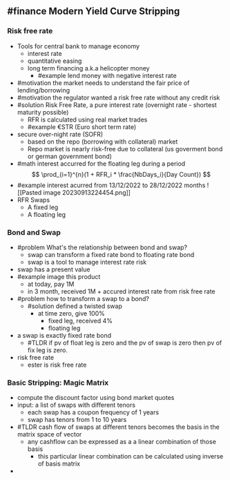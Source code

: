## #finance Modern Yield Curve Stripping

### Risk free rate
- Tools for central bank to manage economy
  - interest rate
  - quantitative easing
  - long term financing a.k.a helicopter money
    - #example lend money with negative interest rate
- #motivation the market needs to understand the fair price of lending/borrowing
- #motivation the regulator wanted a risk free rate without any credit risk
- #solution Risk Free Rate, a pure interest rate (overnight rate - shortest maturity possible)
  - RFR is calculated using real market trades 
  - #example €STR (Euro short term rate)
- secure over-night rate (SOFR)
  - based on the repo (borrowing with collateral) market
  - Repo market is nearly risk-free due to collateral (us goverment bond or german government bond)
- #math interest accurred for the floating leg  during a period
$$
\prod_{i=1}^{n}(1 + RFR_i * \frac{NbDays_i}{Day Count})
$$
- #example interest acurred from 13/12/2022 to 28/12/2022  months ![[Pasted image 20230913224454.png]]
- RFR Swaps
  - A fixed leg
  - A floating leg
### Bond and Swap
- #problem What's the relationship between bond and swap?
  - swap can transform a fixed rate bond to floating rate bond
  - swap is a tool to manage interest rate risk
- swap has a present value
- #example image this product
  - at today, pay 1M
  - in 3 month, received 1M + accured interest rate from risk free rate
- #problem how to transform a swap to a bond?
  - #solution defined a twisted swap
    - at time zero, give 100%
      - fixed leg, received 4%
      - floating leg
- a swap is exactly fixed rate bond
  - #TLDR if pv of float leg is zero and the pv of swap is zero then pv of fix leg is zero.
- risk free rate
  - ester is risk free rate

### Basic Stripping: Magic Matrix
- compute the discount factor using bond market quotes
- input: a list of swaps with different tenors
  - each swap has a coupon frequency of 1 years
  - swap has tenors from 1 to 10 years
- #TLDR cash flow of swaps at different tenors becomes the basis in the matrix space of vector
  - any cashflow can be expressed as a a linear combination of those basis
    - this particular linear combination can be calculated using inverse of basis matrix
- 
